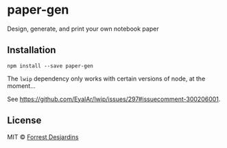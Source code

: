 # paper-gen

Design, generate, and print your own notebook paper

## Installation

```
npm install --save paper-gen
```

The `lwip` dependency only works with certain versions of node, at the moment... 

See https://github.com/EyalAr/lwip/issues/297#issuecomment-300206001.

## License

MIT © [Forrest Desjardins](https://github.com/fdesjardins)

[travis-url]: https://travis-ci.org/fdesjardins/paper-gen
[travis-image]: https://img.shields.io/travis/fdesjardins/paper-gen.svg?style=flat
[coveralls-url]: https://coveralls.io/r/fdesjardins/paper-gen
[coveralls-image]: https://img.shields.io/coveralls/fdesjardins/paper-gen.svg?style=flat
